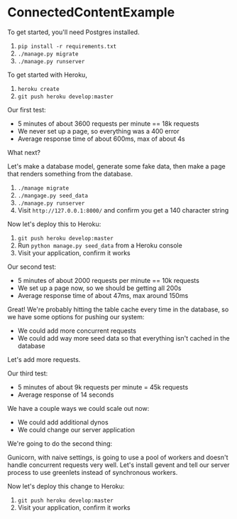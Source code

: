 # ConnectedContentExample

To get started, you'll need Postgres installed.

1. `pip install -r requirements.txt`
2. `./manage.py migrate`
3. `./manage.py runserver`

To get started with Heroku,

1. `heroku create`
2. `git push heroku develop:master`

Our first test:

- 5 minutes of about 3600 requests per minute == 18k requests
- We never set up a page, so everything was a 400 error
- Average response time of about 600ms, max of about 4s

What next?

Let's make a database model, generate some fake data, then make a
page that renders something from the database.

1. `./manage migrate`
2. `./mangage.py seed_data`
3. `./manage.py runserver`
4. Visit `http://127.0.0.1:8000/` and confirm you get a 140 character string

Now let's deploy this to Heroku:

1. `git push heroku develop:master`
2. Run `python manage.py seed_data` from a Heroku console
2. Visit your application, confirm it works

Our second test:

- 5 minutes of about 2000 requests per minute == 10k requests
- We set up a page now, so we should be getting all 200s
- Average response time of about 47ms, max around 150ms

Great! We're probably hitting the table cache every time in the database,
so we have some options for pushing our system:

- We could add more concurrent requests
- We could add way more seed data so that everything isn't cached in the database

Let's add more requests.

Our third test:

- 5 minutes of about 9k requests per minute = 45k requests
- Average response of 14 seconds

We have a couple ways we could scale out now:

- We could add additional dynos
- We could change our server application

We're going to do the second thing:

Gunicorn, with naive settings, is going to use a pool of workers and doesn't handle
concurrent requests very well. Let's install gevent and tell our server process to
use greenlets instead of synchronous workers.

Now let's deploy this change to Heroku:

1. `git push heroku develop:master`
2. Visit your application, confirm it works
